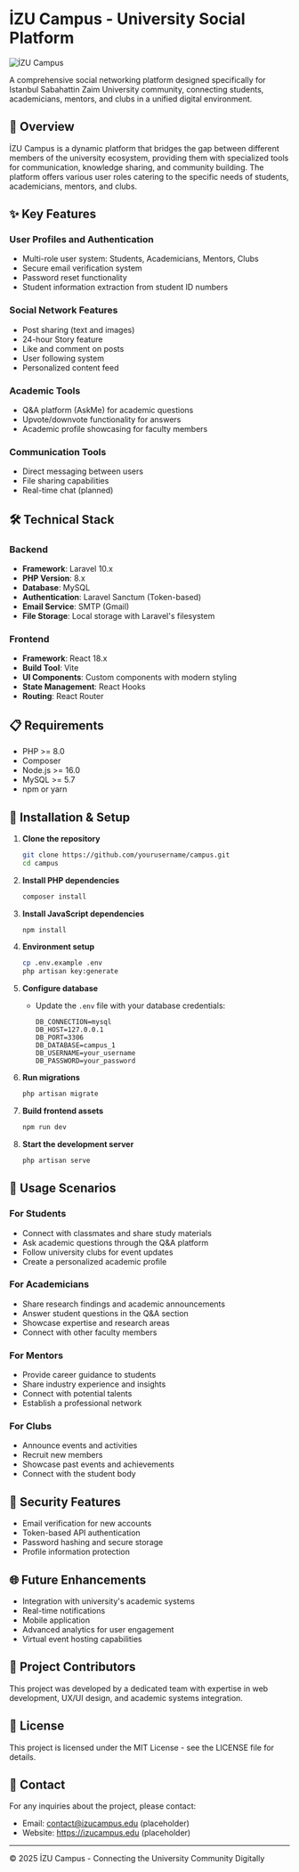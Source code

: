 # İZU Campus - University Social Platform

![İZU Campus](https://via.placeholder.com/800x200/0d6efd/FFFFFF?text=İZU+Campus)

A comprehensive social networking platform designed specifically for Istanbul Sabahattin Zaim University community, connecting students, academicians, mentors, and clubs in a unified digital environment.

## 🌟 Overview

İZU Campus is a dynamic platform that bridges the gap between different members of the university ecosystem, providing them with specialized tools for communication, knowledge sharing, and community building. The platform offers various user roles catering to the specific needs of students, academicians, mentors, and clubs.

## ✨ Key Features

### User Profiles and Authentication
- Multi-role user system: Students, Academicians, Mentors, Clubs
- Secure email verification system
- Password reset functionality
- Student information extraction from student ID numbers

### Social Network Features
- Post sharing (text and images)
- 24-hour Story feature
- Like and comment on posts
- User following system
- Personalized content feed

### Academic Tools
- Q&A platform (AskMe) for academic questions
- Upvote/downvote functionality for answers
- Academic profile showcasing for faculty members

### Communication Tools
- Direct messaging between users
- File sharing capabilities
- Real-time chat (planned)

## 🛠️ Technical Stack

### Backend
- **Framework**: Laravel 10.x
- **PHP Version**: 8.x
- **Database**: MySQL
- **Authentication**: Laravel Sanctum (Token-based)
- **Email Service**: SMTP (Gmail)
- **File Storage**: Local storage with Laravel's filesystem

### Frontend
- **Framework**: React 18.x
- **Build Tool**: Vite
- **UI Components**: Custom components with modern styling
- **State Management**: React Hooks
- **Routing**: React Router

## 📋 Requirements

- PHP >= 8.0
- Composer
- Node.js >= 16.0
- MySQL >= 5.7
- npm or yarn

## 🚀 Installation & Setup

1. **Clone the repository**
   ```bash
   git clone https://github.com/yourusername/campus.git
   cd campus
   ```

2. **Install PHP dependencies**
   ```bash
   composer install
   ```

3. **Install JavaScript dependencies**
   ```bash
   npm install
   ```

4. **Environment setup**
   ```bash
   cp .env.example .env
   php artisan key:generate
   ```

5. **Configure database**
   - Update the `.env` file with your database credentials:
     ```
     DB_CONNECTION=mysql
     DB_HOST=127.0.0.1
     DB_PORT=3306
     DB_DATABASE=campus_1
     DB_USERNAME=your_username
     DB_PASSWORD=your_password
     ```

6. **Run migrations**
   ```bash
   php artisan migrate
   ```

7. **Build frontend assets**
   ```bash
   npm run dev
   ```

8. **Start the development server**
   ```bash
   php artisan serve
   ```

## 📱 Usage Scenarios

### For Students
- Connect with classmates and share study materials
- Ask academic questions through the Q&A platform
- Follow university clubs for event updates
- Create a personalized academic profile

### For Academicians
- Share research findings and academic announcements
- Answer student questions in the Q&A section
- Showcase expertise and research areas
- Connect with other faculty members

### For Mentors
- Provide career guidance to students
- Share industry experience and insights
- Connect with potential talents
- Establish a professional network

### For Clubs
- Announce events and activities
- Recruit new members
- Showcase past events and achievements
- Connect with the student body

## 🔐 Security Features

- Email verification for new accounts
- Token-based API authentication
- Password hashing and secure storage
- Profile information protection

## 🌐 Future Enhancements

- Integration with university's academic systems
- Real-time notifications
- Mobile application
- Advanced analytics for user engagement
- Virtual event hosting capabilities

## 👥 Project Contributors

This project was developed by a dedicated team with expertise in web development, UX/UI design, and academic systems integration.

## 📄 License

This project is licensed under the MIT License - see the LICENSE file for details.

## 📧 Contact

For any inquiries about the project, please contact:
- Email: contact@izucampus.edu (placeholder)
- Website: https://izucampus.edu (placeholder)

---

© 2025 İZU Campus - Connecting the University Community Digitally
